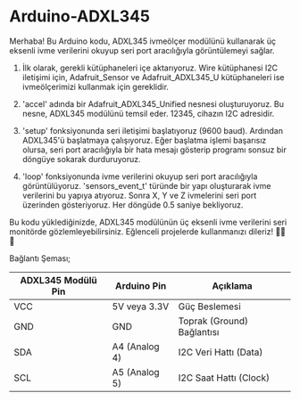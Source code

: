 # Arduino-ADXL345
Merhaba! Bu Arduino kodu, ADXL345 ivmeölçer modülünü kullanarak üç eksenli ivme verilerini okuyup seri port aracılığıyla görüntülemeyi sağlar.

1. İlk olarak, gerekli kütüphaneleri içe aktarıyoruz. Wire kütüphanesi I2C iletişimi için, Adafruit_Sensor ve Adafruit_ADXL345_U kütüphaneleri ise ivmeölçerimizi kullanmak için gereklidir.

2. 'accel' adında bir Adafruit_ADXL345_Unified nesnesi oluşturuyoruz. Bu nesne, ADXL345 modülünü temsil eder. 12345, cihazın I2C adresidir.

3. 'setup' fonksiyonunda seri iletişimi başlatıyoruz (9600 baud). Ardından ADXL345'ü başlatmaya çalışıyoruz. Eğer başlatma işlemi başarısız olursa, seri port aracılığıyla bir hata mesajı gösterip programı sonsuz bir döngüye sokarak durduruyoruz.

4. 'loop' fonksiyonunda ivme verilerini okuyup seri port aracılığıyla görüntülüyoruz. 'sensors_event_t' türünde bir yapı oluşturarak ivme verilerini bu yapıya atıyoruz. Sonra X, Y ve Z ivmelerini seri port üzerinden gösteriyoruz. Her döngüde 0.5 saniye bekliyoruz.

Bu kodu yüklediğinizde, ADXL345 modülünün üç eksenli ivme verilerini seri monitörde gözlemleyebilirsiniz. Eğlenceli projelerde kullanmanızı dileriz! 🚀💡🔌

Bağlantı Şeması;

ADXL345 Modülü Pin | Arduino Pin   | Açıklama
-------------------|---------------|-----------------------------
VCC                | 5V veya 3.3V | Güç Beslemesi
GND                | GND           | Toprak (Ground) Bağlantısı
SDA                | A4 (Analog 4) | I2C Veri Hattı (Data)
SCL                | A5 (Analog 5) | I2C Saat Hattı (Clock)
